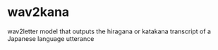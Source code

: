 # wav2kana
wav2letter model that outputs the hiragana or katakana transcript of a Japanese language utterance
